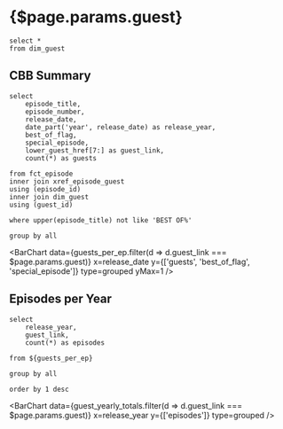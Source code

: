 # {$page.params.guest}

```guests
select *
from dim_guest
```

## CBB Summary

```guests_per_ep
select 
    episode_title, 
    episode_number, 
    release_date, 
    date_part('year', release_date) as release_year,
    best_of_flag, 
    special_episode,
    lower_guest_href[7:] as guest_link, 
    count(*) as guests

from fct_episode 
inner join xref_episode_guest
using (episode_id)
inner join dim_guest
using (guest_id)

where upper(episode_title) not like 'BEST OF%'

group by all
```

<BarChart 
    data={guests_per_ep.filter(d => d.guest_link === $page.params.guest)} 
    x=release_date 
    y={['guests', 'best_of_flag', 'special_episode']} 
    type=grouped
    yMax=1
/>

## Episodes per Year 

```guest_yearly_totals
select 
    release_year,
    guest_link, 
    count(*) as episodes

from ${guests_per_ep}

group by all

order by 1 desc
```

<BarChart 
    data={guest_yearly_totals.filter(d => d.guest_link === $page.params.guest)} 
    x=release_year
    y={['episodes']}
    type=grouped
/>

